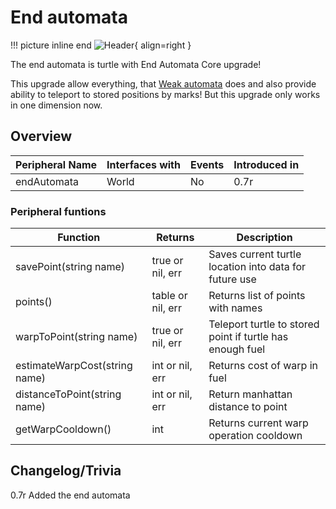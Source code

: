 # End automata

!!! picture inline end
    ![Header](){ align=right }

The end automata is turtle with End Automata Core upgrade!

This upgrade allow everything, that [Weak automata](https://docs.srendi.de/metaphysics/weak_automata/) does and also provide ability to teleport to stored positions by marks! But this upgrade only works in one dimension now.

## Overview

| Peripheral Name           | Interfaces with | Events | Introduced in |
| ------------------------- | --------------- | ------ | ------------- |
| endAutomata               | World           | No     | 0.7r          |

### Peripheral funtions

| Function                      | Returns                  | Description                                                    |
| ----------------------------- | ------------------------ | -------------------------------------------------------------- |
| savePoint(string name)        | true or nil, err         | Saves current turtle location into data for future use         |
| points()                      | table or nil, err        | Returns list of points with names                              |
| warpToPoint(string name)      | true or nil, err         | Teleport turtle to stored point if turtle has enough fuel      |
| estimateWarpCost(string name) | int or nil, err          | Returns cost of warp in fuel                                   |
| distanceToPoint(string name)  | int or nil, err          | Return manhattan distance to point                             |
| getWarpCooldown()             | int                      | Returns current warp operation cooldown                        |

## Changelog/Trivia

0.7r
Added the end automata

